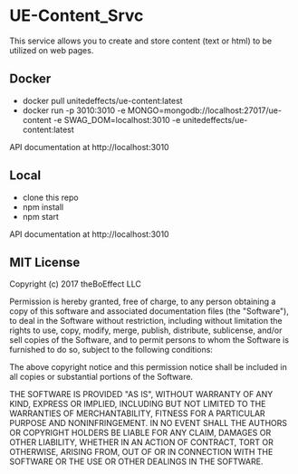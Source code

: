 # UE-Content_Srvc
This service allows you to create and store content (text or html) to be utilized on web pages.

## Docker

* docker pull unitedeffects/ue-content:latest
* docker run -p 3010:3010 -e MONGO=mongodb://localhost:27017/ue-content -e SWAG_DOM=localhost:3010 -e unitedeffects/ue-content:latest

API documentation at http://localhost:3010

## Local

* clone this repo
* npm install
* npm start

API documentation at http://localhost:3010


## MIT License

Copyright (c) 2017 theBoEffect LLC

Permission is hereby granted, free of charge, to any person obtaining a copy
of this software and associated documentation files (the "Software"), to deal
in the Software without restriction, including without limitation the rights
to use, copy, modify, merge, publish, distribute, sublicense, and/or sell
copies of the Software, and to permit persons to whom the Software is
furnished to do so, subject to the following conditions:

The above copyright notice and this permission notice shall be included in all
copies or substantial portions of the Software.

THE SOFTWARE IS PROVIDED "AS IS", WITHOUT WARRANTY OF ANY KIND, EXPRESS OR
IMPLIED, INCLUDING BUT NOT LIMITED TO THE WARRANTIES OF MERCHANTABILITY,
FITNESS FOR A PARTICULAR PURPOSE AND NONINFRINGEMENT. IN NO EVENT SHALL THE
AUTHORS OR COPYRIGHT HOLDERS BE LIABLE FOR ANY CLAIM, DAMAGES OR OTHER
LIABILITY, WHETHER IN AN ACTION OF CONTRACT, TORT OR OTHERWISE, ARISING FROM,
OUT OF OR IN CONNECTION WITH THE SOFTWARE OR THE USE OR OTHER DEALINGS IN THE
SOFTWARE.
